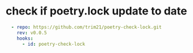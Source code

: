 # check if poetry.lock update to date

```yaml
  - repo: https://github.com/trim21/poetry-check-lock.git
    rev: v0.0.5
    hooks:
      - id: poetry-check-lock
```
